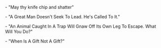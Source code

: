 \- "May thy knife chip and shatter"

\- "A Great Man Doesn't Seek To Lead. He's Called To It."

\- "An Animal Caught In A Trap Will Gnaw Off Its Own Leg To Escape. What Will You Do?"

\- "When Is A Gift Not A Gift?"

